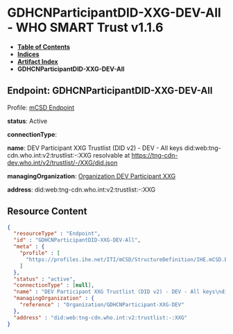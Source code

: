 # GDHCNParticipantDID-XXG-DEV-All - WHO SMART Trust v1.1.6

* [**Table of Contents**](toc.md)
* [**Indices**](indices.md)
* [**Artifact Index**](artifacts.md)
* **GDHCNParticipantDID-XXG-DEV-All**

## Endpoint: GDHCNParticipantDID-XXG-DEV-All

Profile: [mCSD Endpoint](https://profiles.ihe.net/ITI/mCSD/4.0.0/StructureDefinition-IHE.mCSD.Endpoint.html)

**status**: Active

**connectionType**: 

**name**: DEV Participant XXG Trustlist (DID v2) - DEV - All keys did:web:tng-cdn.who.int:v2:trustlist:-:XXG resolvable at https://tng-cdn-dev.who.int/v2/trustlist/-/XXG/did.json

**managingOrganization**: [Organization DEV Participant XXG](Organization-GDHCNParticipant-XXG-DEV.md)

**address**: did:web:tng-cdn.who.int:v2:trustlist:-:XXG



## Resource Content

```json
{
  "resourceType" : "Endpoint",
  "id" : "GDHCNParticipantDID-XXG-DEV-All",
  "meta" : {
    "profile" : [
      "https://profiles.ihe.net/ITI/mCSD/StructureDefinition/IHE.mCSD.Endpoint"
    ]
  },
  "status" : "active",
  "connectionType" : [null],
  "name" : "DEV Participant XXG Trustlist (DID v2) - DEV - All keys\ndid:web:tng-cdn.who.int:v2:trustlist:-:XXG\nresolvable at https://tng-cdn-dev.who.int/v2/trustlist/-/XXG/did.json",
  "managingOrganization" : {
    "reference" : "Organization/GDHCNParticipant-XXG-DEV"
  },
  "address" : "did:web:tng-cdn.who.int:v2:trustlist:-:XXG"
}

```
